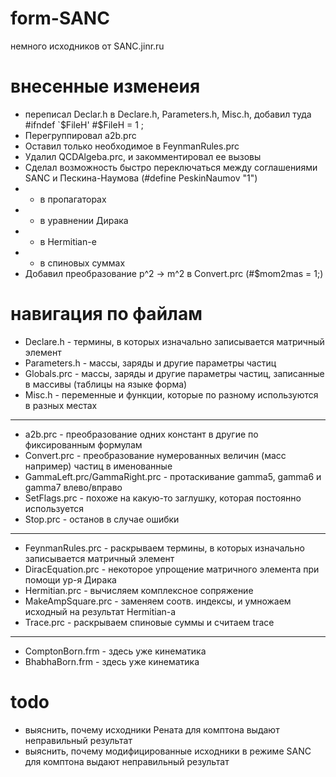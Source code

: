 # form-SANC
немного исходников от SANC.jinr.ru

# внесенные изменеия
* переписал Declar.h в Declare.h, Parameters.h, Misc.h, добавил туда #ifndef `$FileH' #$FileH = 1 ;
* Перегруппировал a2b.prc
* Оставил только необходимое в FeynmanRules.prc
* Удалил QCDAlgeba.prc, и закомментировал ее вызовы
* Сделал возможность быстро переключаться между соглашениями SANC и Пескина-Наумова (#define PeskinNaumov "1")
* *	в пропагаторах
* *	в уравнении Дирака
* *	в Hermitian-е
* *	в спиновых суммах
* Добавил преобразование p^2 -> m^2 в Convert.prc (#$mom2mas = 1;)

# навигация по файлам

* Declare.h - термины, в которых изначально записывается матричный элемент
* Parameters.h - массы, заряды и другие параметры частиц
* Globals.prc - массы, заряды и другие параметры частиц, записанные в массивы (таблицы на языке форма)
* Misc.h - переменные и функции, которые по разному используются в разных местах

---
* a2b.prc - преобразование одних констант в другие по фиксированным формулам
* Convert.prc - преобразование нумерованных величин (масс например) частиц в именованные
* GammaLeft.prc/GammaRight.prc - протаскивание gamma5, gamma6 и gamma7 влево/вправо 
* SetFlags.prc - похоже на какую-то заглушку, которая постоянно используется
* Stop.prc - останов в случае ошибки

---
* FeynmanRules.prc - раскрываем термины, в которых изначально записывается матричный элемент
* DiracEquation.prc - некоторое упрощение матричного элемента при помощи ур-я Дирака
* Hermitian.prc - вычисляем комплексное сопряжение
* MakeAmpSquare.prc - заменяем соотв. индексы, и умножаем исходный на результат Hermitian-а 
* Trace.prc - раскрываем спиновые суммы и считаем trace

---
* ComptonBorn.frm - здесь уже кинематика
* BhabhaBorn.frm - здесь уже кинематика

# todo
* выяснить, почему исходники Рената для комптона выдают неправильный результат
* выяснить, почему модифицированные исходники в режиме SANC для комптона выдают неправильный результат
